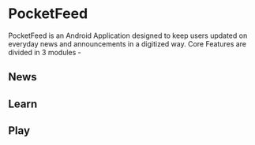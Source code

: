 # PocketFeed
PocketFeed is an Android Application designed to keep users updated on everyday news and announcements in a digitized way.
Core Features are divided in 3 modules -

## News
## Learn
## Play

